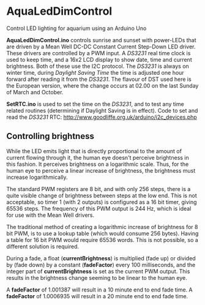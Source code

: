 # AquaLedDimControl
Control LED lighting for aquarium using an Arduino Uno

**AquaLedDimControl.ino** controls sunrise and sunset with power-LEDs that are driven by a Mean Well DC-DC Constant Current Step-Down LED driver.
These drivers are controlled by a PWM input.
A *DS3231* real time clock is used to keep time, and a 16x2 LCD display to show date, time and current brightness. Both of these use the I2C protocol.
The *DS3231* is always on winter time, during *Daylight Saving Time* the time is adjusted one hour forward after reading it from the *DS3231*. The flavour of DST used here is the European version, where the change occurs at 02.00 on the last Sunday of March and October.

**SetRTC.ino** is used to set the time on the *DS3231*, and to test any time related routines (determining if Daylight Saving is in effect).
Code to set and read the *DS3231* RTC: http://www.goodliffe.org.uk/arduino/i2c_devices.php

## Controlling brightness
While the LED emits light that is directly proportional to the amount of current flowing through it, the human eye doesn't perceive brightness in this fashion.
It perceives brightness on a logarithmic scale. Thus, for the human eye to perceive a linear increase of brightness, the brightness must increase logarithmically.

The standard PWM registers are 8 bit, and with only 256 steps, there is a quite visible change of brightness between steps at the low end.
This is not acceptable, so timer 1 (with 2 outputs) is configured as a 16 bit timer, giving 65536 steps.
The frequency of this PWM output is 244 Hz, which is ideal for use with the Mean Well drivers.

The traditional method of creating a logarithmic increase of brightness for 8 bit PWM, is to use a lookup table (which would consume 256 bytes).
Having a table for 16 bit PWM would require 65536 words. This is not possible, so a different solution is required.

During a fade, a float (**currentBrightness**) is multiplied (fade up) or divided by (fade down) by a constant (**fadeFactor**) every 100 milliseconds, and the integer part of **currentBrightness** is set as the current PWM output. This results in the brightness change seeming to be linear to the human eye.

A **fadeFactor** of 1.001387 will result in a 10 minute end to end fade time.
A **fadeFactor** of 1.0006935 will result in a 20 minute end to end fade time.
